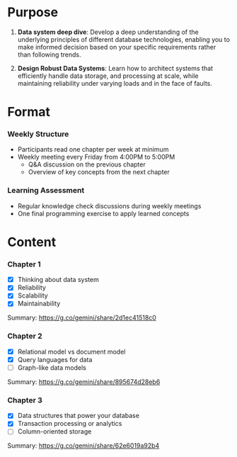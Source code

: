 # Purpose

1. **Data system deep dive**: Develop a deep understanding of the underlying principles of different database technologies, enabling you to make informed decision based on your specific requirements rather than following trends.

2. **Design Robust Data Systems**: Learn how to architect systems that efficiently handle data storage, and processing at scale, while maintaining reliability under varying loads and in the face of faults.

# Format

### Weekly Structure
- Participants read one chapter per week at minimum
- Weekly meeting every Friday from 4:00PM to 5:00PM
  - Q&A discussion on the previous chapter
  - Overview of key concepts from the next chapter

### Learning Assessment
- Regular knowledge check discussions during weekly meetings
- One final programming exercise to apply learned concepts

# Content
### Chapter 1
- [x] Thinking about data system
- [x] Reliability
- [x] Scalability
- [x] Maintainability

Summary: https://g.co/gemini/share/2d1ec41518c0

### Chapter 2
- [x] Relational model vs document model
- [x] Query languages for data
- [ ] Graph-like data models 

Summary: https://g.co/gemini/share/895674d28eb6

### Chapter 3
- [x] Data structures that power your database
- [x] Transaction processing or analytics
- [ ] Column-oriented storage

Summary: https://g.co/gemini/share/62e6019a92b4
